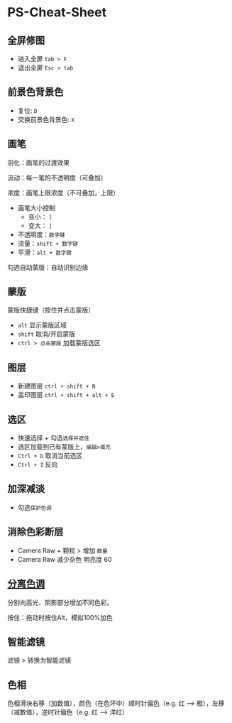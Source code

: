 # PS-Cheat-Sheet
## 全屏修图
* 进入全屏 `tab > F`
* 退出全屏 `Esc > tab`

## 前景色背景色
* 复位: `D`
* 交换前景色背景色: `X`

## 画笔
羽化：画笔的过渡效果

流动：每一笔的不透明度（可叠加）

浓度：画笔上限浓度（不可叠加，上限）

* 画笔大小控制
  * 变小： `[` 
  * 变大： `]`
* 不透明度：`数字键`
* 流量：`shift + 数字键`
* 平滑：`alt + 数字键`


勾选自动蒙版：自动识别边缘
## 蒙版
蒙版快捷键（按住并点击蒙版）
* `alt` 显示蒙版区域
* `shift` 取消/开启蒙版
* `ctrl > 点击蒙版` 加载蒙版选区 

## 图层
* 新建图层 `ctrl + shift + N`
* 盖印图层 `ctrl + shift + alt + E`


## 选区
* 快速选择 + 勾选`选择并遮住`
* 选区加载到已有蒙版上，`编辑>填充`
* `Ctrl + D` 取消当前选区
* `Ctrl + I` 反向

## 加深减淡
* 勾选`保护色调`


## 消除色彩断层
* Camera Raw + 颗粒 > 增加 `数量`
* Camera Raw 减少杂色 明亮度 60

## [分离色调]()

分别向高光、阴影部分增加不同色彩。

按住：拖动时按住Alt，模拟100%加色

## 智能滤镜

滤镜 > 转换为智能滤镜

## 色相

色相滑块右移（加数值），颜色（在色环中）顺时针偏色（e.g. 红 --> 橙），左移（减数值），逆时针偏色（e.g. 红 --> 洋红）